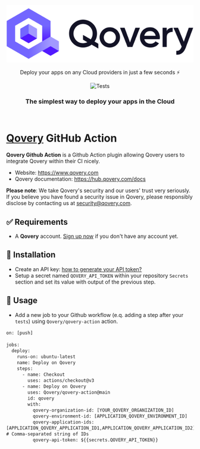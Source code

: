 <p align="center">
    <img src="https://raw.githubusercontent.com/Qovery/public-resources/master/qovery%20logo%20horizontal%20without%20margin.png" alt="Qovery logo" />
</p>

<p align="center">Deploy your apps on any Cloud providers in just a few seconds ⚡</p>

<p align="center">
<img src="https://github.com/Qovery/qovery-github-action/actions/workflows/test.yml/badge.svg?style=flat-square" alt="Tests">
</p>

<h3 align="center">The simplest way to deploy your apps in the Cloud</h3>

<br />

# [Qovery](https://www.qovery.com/) GitHub Action

**Qovery Github Action** is a Github Action plugin allowing Qovery users to integrate Qovery within their CI nicely.

- Website: https://www.qovery.com
- Qovery documentation: https://hub.qovery.com/docs

**Please note**: We take Qovery's security and our users' trust very seriously. If you believe you have found a security issue in Qovery, please responsibly disclose by contacting us at security@qovery.com.

## ✅ Requirements
- A **Qovery** account. [Sign up now](https://start.qovery.com/) if you don't have any account yet.

## 📖 Installation
- Create an API key: [how to generate your API token?](https://hub.qovery.com/docs/using-qovery/interface/cli/#generate-api-token)
- Setup a secret named `QOVERY_API_TOKEN` within your repository `Secrets` section and set its value with output of the previous step.

## 🔌 Usage
- Add a new job to your Github workflow (e.q. adding a step after your `tests`) using `Qovery/qovery-action` action.
```
on: [push]

jobs:
  deploy:
    runs-on: ubuntu-latest
    name: Deploy on Qovery
    steps:
      - name: Checkout
        uses: actions/checkout@v3
      - name: Deploy on Qovery
        uses: Qovery/qovery-action@main
        id: qovery
        with:
          qovery-organization-id: [YOUR_QOVERY_ORGANIZATION_ID]
          qovery-environment-id: [APPLICATION_QOVERY_ENVIRONMENT_ID]
          qovery-application-ids: [APPLICATION_QOVERY_APPLICATION_ID1,APPLICATION_QOVERY_APPLICATION_ID2] # Comma-separated string of IDs
          qovery-api-token: ${{secrets.QOVERY_API_TOKEN}}
```
